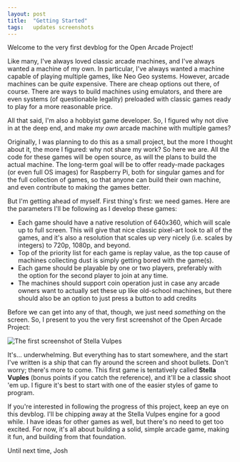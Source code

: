 ```yaml
---
layout: post
title:  "Getting Started"
tags:   updates screenshots
---
```


Welcome to the very first devblog for the Open Arcade Project!

Like many, I've always loved classic arcade machines, and I've always wanted a machine of my own. In particular, I've always wanted a machine capable of playing multiple games, like Neo Geo systems. However, arcade machines can be _quite_ expensive. There are cheap options out there, of course. There are ways to build machines using emulators, and there are even systems (of questionable legality) preloaded with classic games ready to play for a more reasonable price.

All that said, I'm also a hobbyist game developer. So, I figured why not dive in at the deep end, and make _my own_ arcade machine with multiple games?

Originally, I was planning to do this as a small project, but the more I thought about it, the more I figured: why not share my work? So here we are. All the code for these games will be open source, as will the plans to build the actual machine. The long-term goal will be to offer ready-made packages (or even full OS images) for Raspberry Pi, both for singular games and for the full collection of games, so that anyone can build their own machine, and even contribute to making the games better.

But I'm getting ahead of myself. First thing's first: we need games. Here are the parameters I'll be following as I develop these games:
- Each game should have a native resolution of 640x360, which will scale up to full screen. This will give that nice classic pixel-art look to all of the games, and it's also a resolution that scales up very nicely (i.e. scales by integers) to 720p, 1080p, and beyond.
- Top of the priority list for each game is replay value, as the top cause of machines collecting dust is simply getting bored with the game(s).
- Each game should be playable by one or two players, preferably with the option for the second player to join at any time.
- The machines should support coin operation just in case any arcade owners want to actually set these up like old-school machines, but there should also be an option to just press a button to add credits

Before we can get into any of that, though, we just need _something_ on the screen. So, I present to you the very first screenshot of the Open Arcade Project:

![The first screenshot of Stella Vulpes](/open-arcade-project/img/screenshot.png)

It's... underwhelming. But everything has to start somewhere, and the start I've written is a ship that can fly around the screen and shoot bullets. Don't worry; there's more to come. This first game is tentatively called **Stella Vuples** (bonus points if you catch the reference), and it'll be a classic shoot 'em up. I figure it's best to start with one of the easier styles of game to program.

If you're interested in following the progress of this project, keep an eye on this devblog. I'll be chipping away at the Stella Vulpes engine for a good while. I have ideas for other games as well, but there's no need to get too excited. For now, it's all about building a solid, simple arcade game, making it fun, and building from that foundation.

Until next time,
Josh

